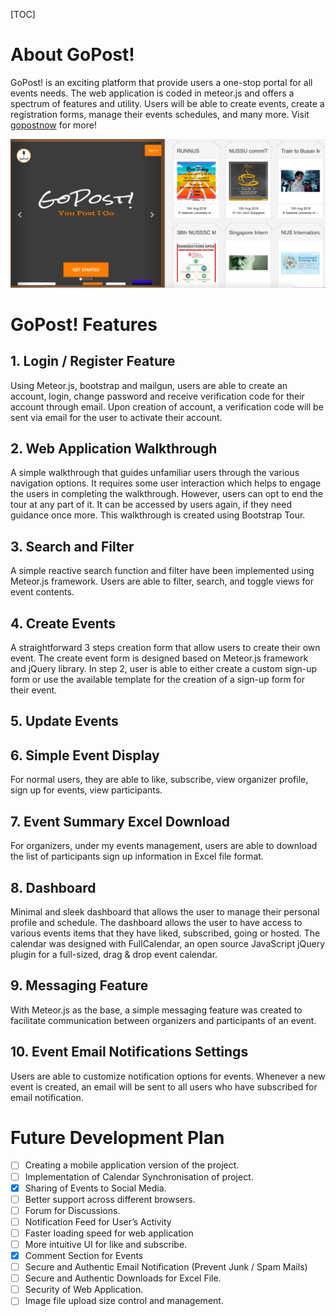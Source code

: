 [TOC]

# About GoPost!
GoPost! is an exciting platform that provide users a one-stop portal for all events needs. The web application is coded in meteor.js and offers a spectrum of features and utility. Users will be able to create events, create a registration forms, manage their events schedules, and many more. Visit [gopostnow](http://gopostnow.herokuapp.com) for more!

![home-page](documentation/image/home_page.png)

# GoPost! Features
## 1. Login / Register Feature
Using Meteor.js, bootstrap and mailgun, users are able to create an account, login, change password and receive verification code for their account through email. Upon creation of account, a verification code will be sent via email for the user to activate their account.

## 2. Web Application Walkthrough
A simple walkthrough that guides unfamiliar users through the various navigation options. It requires some user interaction which helps to engage the users in completing the walkthrough. However, users can opt to end the tour at any part of it. It can be accessed by users again, if they need guidance once more. This walkthrough is created using Bootstrap Tour.

## 3. Search and Filter
A simple reactive search function and filter have been implemented using Meteor.js framework. Users are able to filter, search, and toggle views for event contents.

## 4. Create Events
A straightforward 3 steps creation form that allow users to create their own event. The create event form is designed based on Meteor.js framework and jQuery library. In step 2, user is able to either create a custom sign-up form or use the available template for the creation of a sign-up form for their event.

## 5. Update Events

## 6. Simple Event Display
For normal users, they are able to like, subscribe, view organizer profile, sign up for events, view participants.

## 7. Event Summary Excel Download
For organizers, under my events management, users are able to download the list of  participants sign up information in Excel file format.

## 8. Dashboard
Minimal and sleek dashboard that allows the user to manage their personal profile and schedule. The dashboard allows the user to have access to various events items that they have liked, subscribed, going or hosted. The calendar was designed with FullCalendar, an open source JavaScript jQuery plugin for a full-sized, drag & drop event calendar.

## 9. Messaging Feature
With Meteor.js as the base, a simple messaging feature was created to facilitate communication between organizers and participants of an event.

## 10. Event Email Notifications Settings
Users are able to customize notification options for events. Whenever a new event is created, an email will be sent to all users who have subscribed for email notification.

# Future Development Plan
- [ ] Creating a mobile application version of the project.
- [ ] Implementation of Calendar Synchronisation of project.
- [x] Sharing of Events to  Social Media.
- [ ] Better support across different browsers.
- [ ] Forum for Discussions.
- [ ] Notification Feed for User’s Activity
- [ ] Faster loading speed for web application
- [ ] More intuitive UI for like and subscribe.
- [x] Comment Section for Events
- [ ] Secure and Authentic Email Notification (Prevent Junk / Spam Mails)
- [ ] Secure and Authentic Downloads for Excel File.
- [ ] Security of Web Application.
- [ ] Image file upload size control and management.
